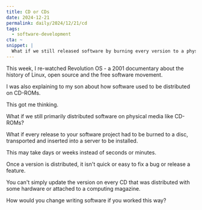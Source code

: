 ```yaml
---
title: CD or CDs
date: 2024-12-21
permalink: daily/2024/12/21/cd
tags:
  - software-development
cta: ~
snippet: |
  What if we still released software by burning every version to a physical disk and distributed it around the world?
---
```


This week, I re-watched Revolution OS - a 2001 documentary about the history of Linux, open source and the free software movement.

I was also explaining to my son about how software used to be distributed on CD-ROMs.

This got me thinking.

What if we still primarily distributed software on physical media like CD-ROMs?

What if every release to your software project had to be burned to a disc, transported and inserted into a server to be installed.

This may take days or weeks instead of seconds or minutes.

Once a version is distributed, it isn't quick or easy to fix a bug or release a feature.

You can't simply update the version on every CD that was distributed with some hardware or attached to a computing magazine.

How would you change writing software if you worked this way?
